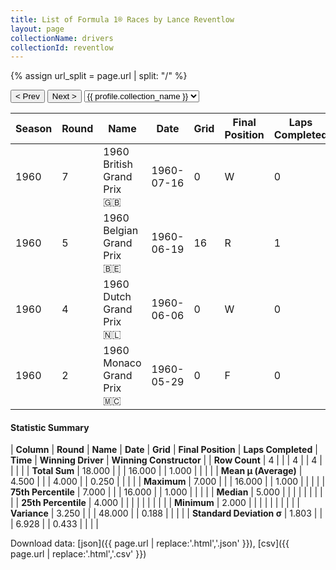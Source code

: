 ```yaml
---
title: List of Formula 1® Races by Lance Reventlow
layout: page
collectionName: drivers
collectionId: reventlow
---
```


{% assign url_split = page.url | split: "/" %}
<div id="collection-navigation">
<button onclick="selector.options[selector.selectedIndex-1].value && (window.location = selector.options[selector.selectedIndex-1].value);">&lt; Prev</button>
<button onclick="selector.options[selector.selectedIndex+1].value && (window.location = selector.options[selector.selectedIndex+1].value);">Next &gt;</button>
<select id="selector" onchange="this.options[this.selectedIndex].value && (window.location = this.options[this.selectedIndex].value);">
  {% for collectionId in site.data[page.collectionName].refs %}
    {% if collectionId == page.collectionId %}
      {% assign selected = "selected" %}
    {% else %}
      {% assign selected = "" %}
    {% endif %}
    {% assign profile = site.data[page.collectionName][collectionId].profile %}
    <option value="/f1/{{ page.collectionName }}/{{ collectionId }}/{{ url_split[4] }}" {{ selected }}>{{ profile.collection_name }}</option>
  {% endfor %}
</select>
</div>

| Season | Round | Name | Date | Grid | Final Position | Laps Completed | Time | Winning Driver | Winning Constructor |
|--|--|--|--|--|--|--|--|--|--|
| 1960 | 7 | 1960 British Grand Prix 🇬🇧 | 1960-07-16 | 0 | W | 0 |   | Jack Brabham 🇦🇺 | Cooper-Climax 🇬🇧 |
| 1960 | 5 | 1960 Belgian Grand Prix 🇧🇪 | 1960-06-19 | 16 | R | 1 |   | Jack Brabham 🇦🇺 | Cooper-Climax 🇬🇧 |
| 1960 | 4 | 1960 Dutch Grand Prix 🇳🇱 | 1960-06-06 | 0 | W | 0 |   | Jack Brabham 🇦🇺 | Cooper-Climax 🇬🇧 |
| 1960 | 2 | 1960 Monaco Grand Prix 🇲🇨 | 1960-05-29 | 0 | F | 0 |   | Stirling Moss 🇬🇧 | Team Lotus 🇬🇧 |

#### Statistic Summary

| **Column** | **Round** | **Name** | **Date** | **Grid** | **Final Position** | **Laps Completed** | **Time** | **Winning Driver** | **Winning Constructor** |
| **Row Count** | 4 |  |  | 4 |  | 4 |  |  |  |
| **Total Sum** | 18.000 |  |  | 16.000 |  | 1.000 |  |  |  |
| **Mean μ (Average)** | 4.500 |  |  | 4.000 |  | 0.250 |  |  |  |
| **Maximum** | 7.000 |  |  | 16.000 |  | 1.000 |  |  |  |
| **75th Percentile** | 7.000 |  |  | 16.000 |  | 1.000 |  |  |  |
| **Median** | 5.000 |  |  |  |  |  |  |  |  |
| **25th Percentile** | 4.000 |  |  |  |  |  |  |  |  |
| **Minimum** | 2.000 |  |  |  |  |  |  |  |  |
| **Variance** | 3.250 |  |  | 48.000 |  | 0.188 |  |  |  |
| **Standard Deviation σ** | 1.803 |  |  | 6.928 |  | 0.433 |  |  |  |

Download data: [json]({{ page.url | replace:'.html','.json' }}), [csv]({{ page.url | replace:'.html','.csv' }})
